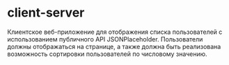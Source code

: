 # client-server
Клиентское веб-приложение для отображения списка пользователей с использованием публичного API JSONPlaceholder. Пользователи должны отображаться на странице, а также должна быть реализована возможность сортировки пользователей по числовому значению.
